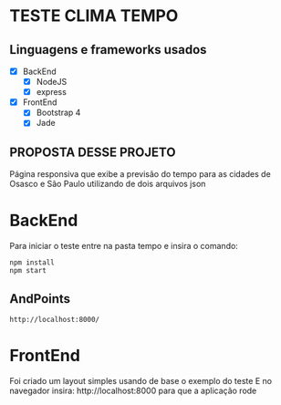 # TESTE CLIMA TEMPO

## Linguagens e frameworks usados

* [x] BackEnd 
  * [x] NodeJS
  * [x] express
* [x] FrontEnd
  * [x] Bootstrap 4
  * [x] Jade
  
## PROPOSTA DESSE PROJETO
Página responsiva que exibe a previsão do tempo para as cidades de Osasco e São Paulo utilizando de dois arquivos json

# BackEnd
Para iniciar o teste entre na pasta tempo e insira o comando:

```
npm install
npm start
```

## AndPoints 

```
http://localhost:8000/
```

# FrontEnd

Foi criado um layout simples usando de base o exemplo do teste
E no navegador insira: http://localhost:8000 para que a aplicação rode

